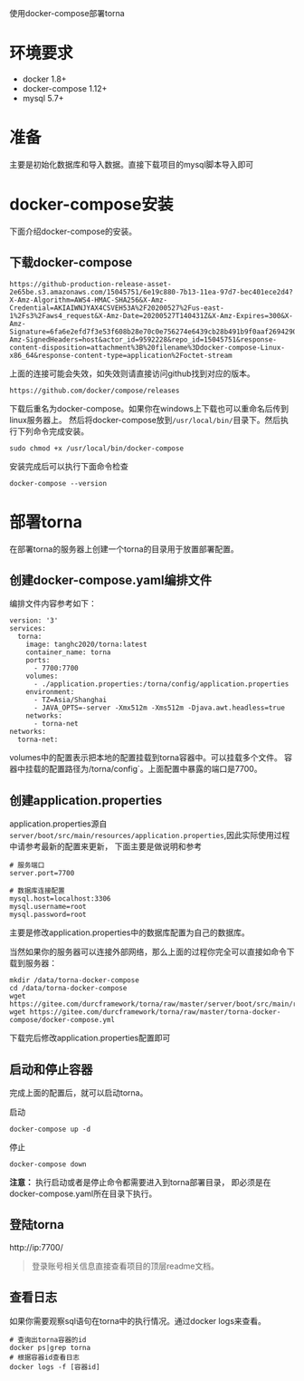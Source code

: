 使用docker-compose部署torna

# 环境要求
- docker 1.8+
- docker-compose 1.12+
- mysql 5.7+
# 准备
主要是初始化数据库和导入数据。直接下载项目的mysql脚本导入即可
# docker-compose安装
下面介绍docker-compose的安装。
## 下载docker-compose
```
https://github-production-release-asset-2e65be.s3.amazonaws.com/15045751/6e19c880-7b13-11ea-97d7-bec401ece2d4?X-Amz-Algorithm=AWS4-HMAC-SHA256&X-Amz-Credential=AKIAIWNJYAX4CSVEH53A%2F20200527%2Fus-east-1%2Fs3%2Faws4_request&X-Amz-Date=20200527T140431Z&X-Amz-Expires=300&X-Amz-Signature=6fa6e2efd7f3e53f608b28e70c0e756274e6439cb28b491b9f0aaf269429054d&X-Amz-SignedHeaders=host&actor_id=9592228&repo_id=15045751&response-content-disposition=attachment%3B%20filename%3Ddocker-compose-Linux-x86_64&response-content-type=application%2Foctet-stream
```
上面的连接可能会失效，如失效则请直接访问github找到对应的版本。
```
https://github.com/docker/compose/releases
```
下载后重名为docker-compose。如果你在windows上下载也可以重命名后传到linux服务器上。
然后将docker-compose放到`/usr/local/bin/`目录下。然后执行下列命令完成安装。
```
sudo chmod +x /usr/local/bin/docker-compose
```
安装完成后可以执行下面命令检查
```
docker-compose --version
```
# 部署torna
在部署torna的服务器上创建一个torna的目录用于放置部署配置。
## 创建docker-compose.yaml编排文件
编排文件内容参考如下：
```
version: '3'
services:
  torna:
    image: tanghc2020/torna:latest
    container_name: torna
    ports:
      - 7700:7700
    volumes:
      - ./application.properties:/torna/config/application.properties
    environment:
      - TZ=Asia/Shanghai
      - JAVA_OPTS=-server -Xmx512m -Xms512m -Djava.awt.headless=true
    networks:
      - torna-net
networks:
  torna-net:
```
volumes中的配置表示把本地的配置挂载到torna容器中。可以挂载多个文件。
容器中挂载的配置路径为/torna/config`。上面配置中暴露的端口是7700。
## 创建application.properties
application.properties源自`server/boot/src/main/resources/application.properties`,因此实际使用过程中请参考最新的配置来更新，
下面主要是做说明和参考
```
# 服务端口
server.port=7700

# 数据库连接配置
mysql.host=localhost:3306
mysql.username=root
mysql.password=root
```
主要是修改application.properties中的数据库配置为自己的数据库。

当然如果你的服务器可以连接外部网络，那么上面的过程你完全可以直接如命令下载到服务器：
```
mkdir /data/torna-docker-compose
cd /data/torna-docker-compose
wget https://gitee.com/durcframework/torna/raw/master/server/boot/src/main/resources/application.properties
wget https://gitee.com/durcframework/torna/raw/master/torna-docker-compose/docker-compose.yml
```
下载完后修改application.properties配置即可

## 启动和停止容器
完成上面的配置后，就可以启动torna。

启动
```
docker-compose up -d
```
停止
```
docker-compose down
```
**注意：** 执行启动或者是停止命令都需要进入到torna部署目录，
即必须是在docker-compose.yaml所在目录下执行。

## 登陆torna
http://ip:7700/
>登录账号相关信息直接查看项目的顶层readme文档。
## 查看日志
如果你需要观察sql语句在torna中的执行情况。通过docker logs来查看。

```
# 查询出torna容器的id
docker ps|grep torna
# 根据容器id查看日志
docker logs -f [容器id]
```

